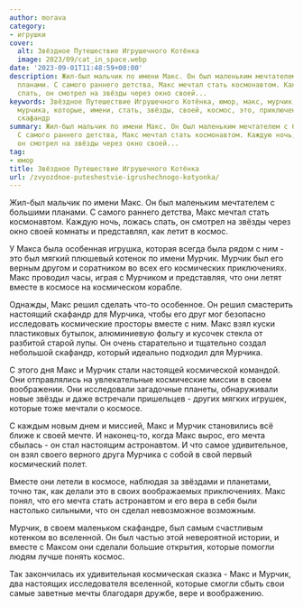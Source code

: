 ```yaml
---
author: morava
category:
- игрушки
cover:
  alt: Звёздное Путешествие Игрушечного Котёнка
  image: 2023/09/cat_in_space.webp
date: '2023-09-01T11:48:59+00:00'
description: Жил-был мальчик по имени Макс. Он был маленьким мечтателем с большими
  планами. С самого раннего детства, Макс мечтал стать космонавтом. Каждую ночь, ложась
  спать, он смотрел на звёзды через окно своей...
keywords: Звёздное Путешествие Игрушечного Котёнка, юмор, макс, мурчик, вместе, космосе,
  мурчика, которые, имени, стать, звёзды, своей, космос, это, приключениях, решил,
  скафандр
summary: Жил-был мальчик по имени Макс. Он был маленьким мечтателем с большими планами.
  С самого раннего детства, Макс мечтал стать космонавтом. Каждую ночь, ложась спать,
  он смотрел на звёзды через окно своей...
tag:
- юмор
title: Звёздное Путешествие Игрушечного Котёнка
url: /zvyozdnoe-puteshestvie-igrushechnogo-kotyonka/
---
```


Жил-был мальчик по имени Макс. Он был маленьким мечтателем с большими планами. С самого раннего детства, Макс мечтал стать космонавтом. Каждую ночь, ложась спать, он смотрел на звёзды через окно своей комнаты и представлял, как летит в космос.

У Макса была особенная игрушка, которая всегда была рядом с ним \- это был мягкий плюшевый котенок по имени Мурчик. Мурчик был его верным другом и соратником во всех его космических приключениях. Макс проводил часы, играя с Мурчиком и представляя, что они летят вместе в космосе на космическом корабле.

Однажды, Макс решил сделать что-то особенное. Он решил смастерить настоящий скафандр для Мурчика, чтобы его друг мог безопасно исследовать космические просторы вместе с ним. Макс взял куски пластиковых бутылок, алюминиевую фольгу и кусочек стекла от разбитой старой лупы. Он очень старательно и тщательно создал небольшой скафандр, который идеально подходил для Мурчика.

С этого дня Макс и Мурчик стали настоящей космической командой. Они отправлялись на увлекательные космические миссии в своем воображении. Они исследовали загадочные планеты, обнаруживали новые звёзды и даже встречали пришельцев \- других мягких игрушек, которые тоже мечтали о космосе.

С каждым новым днем и миссией, Макс и Мурчик становились всё ближе к своей мечте. И наконец\-то, когда Макс вырос, его мечта сбылась \- он стал настоящим астронавтом. И что самое удивительное, он взял своего верного друга Мурчика с собой в свой первый космический полет.

Вместе они летели в космосе, наблюдая за звёздами и планетами, точно так, как делали это в своих воображаемых приключениях. Макс понял, что его мечта стать астронавтом и его вера в себя были настолько сильными, что он сделал невозможное возможным.

Мурчик, в своем маленьком скафандре, был самым счастливым котенком во вселенной. Он был частью этой невероятной истории, и вместе с Максом они сделали большие открытия, которые помогли людям лучше понять космос.

Так закончилась их удивительная космическая сказка \- Макс и Мурчик, два настоящих исследователя вселенной, которые смогли сбыть свои самые заветные мечты благодаря дружбе, вере и воображению.